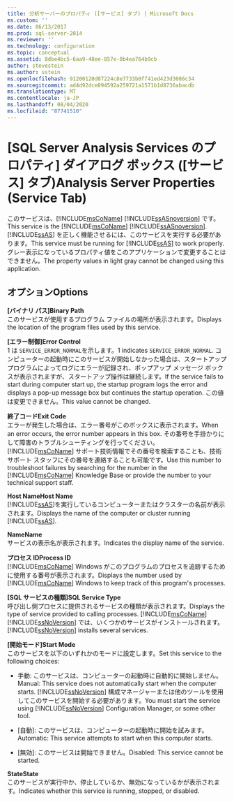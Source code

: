 ```yaml
---
title: 分析サーバーのプロパティ ([サービス] タブ) | Microsoft Docs
ms.custom: ''
ms.date: 06/13/2017
ms.prod: sql-server-2014
ms.reviewer: ''
ms.technology: configuration
ms.topic: conceptual
ms.assetid: 8dbe4bc5-6aa9-48ee-857e-0b4ea764b9cb
author: stevestein
ms.author: sstein
ms.openlocfilehash: 91200120d87224c8e7733b0ff41ed423d3086c34
ms.sourcegitcommit: ad4d92dce894592a259721a1571b1d8736abacdb
ms.translationtype: MT
ms.contentlocale: ja-JP
ms.lasthandoff: 08/04/2020
ms.locfileid: "87741510"
---
```

# <a name="analysis-server-properties-service-tab"></a><span data-ttu-id="a7e2f-102">[SQL Server Analysis Services のプロパティ] ダイアログ ボックス ([サービス] タブ)</span><span class="sxs-lookup"><span data-stu-id="a7e2f-102">Analysis Server Properties (Service Tab)</span></span>
  <span data-ttu-id="a7e2f-103">このサービスは、[!INCLUDE[msCoName](../../includes/msconame-md.md)] [!INCLUDE[ssASnoversion](../../includes/ssasnoversion-md.md)] です。</span><span class="sxs-lookup"><span data-stu-id="a7e2f-103">This service is the [!INCLUDE[msCoName](../../includes/msconame-md.md)] [!INCLUDE[ssASnoversion](../../includes/ssasnoversion-md.md)].</span></span> <span data-ttu-id="a7e2f-104">[!INCLUDE[ssAS](../../includes/ssas-md.md)] を正しく機能させるには、このサービスを実行する必要があります。</span><span class="sxs-lookup"><span data-stu-id="a7e2f-104">This service must be running for [!INCLUDE[ssAS](../../includes/ssas-md.md)] to work properly.</span></span> <span data-ttu-id="a7e2f-105">グレー表示になっているプロパティ値をこのアプリケーションで変更することはできません。</span><span class="sxs-lookup"><span data-stu-id="a7e2f-105">The property values in light gray cannot be changed using this application.</span></span>  
  
## <a name="options"></a><span data-ttu-id="a7e2f-106">オプション</span><span class="sxs-lookup"><span data-stu-id="a7e2f-106">Options</span></span>  
 <span data-ttu-id="a7e2f-107">**[バイナリ パス]**</span><span class="sxs-lookup"><span data-stu-id="a7e2f-107">**Binary Path**</span></span>  
 <span data-ttu-id="a7e2f-108">このサービスが使用するプログラム ファイルの場所が表示されます。</span><span class="sxs-lookup"><span data-stu-id="a7e2f-108">Displays the location of the program files used by this service.</span></span>  
  
 <span data-ttu-id="a7e2f-109">**[エラー制御]**</span><span class="sxs-lookup"><span data-stu-id="a7e2f-109">**Error Control**</span></span>  
 <span data-ttu-id="a7e2f-110">1 は `SERVICE_ERROR_NORMAL`を示します。</span><span class="sxs-lookup"><span data-stu-id="a7e2f-110">1 indicates `SERVICE_ERROR_NORMAL`.</span></span> <span data-ttu-id="a7e2f-111">コンピューターの起動時にこのサービスが開始しなかった場合は、スタートアップ プログラムによってログにエラーが記録され、ポップアップ メッセージ ボックスが表示されますが、スタートアップ操作は継続します。</span><span class="sxs-lookup"><span data-stu-id="a7e2f-111">If the service fails to start during computer start up, the startup program logs the error and displays a pop-up message box but continues the startup operation.</span></span> <span data-ttu-id="a7e2f-112">この値は変更できません。</span><span class="sxs-lookup"><span data-stu-id="a7e2f-112">This value cannot be changed.</span></span>  
  
 <span data-ttu-id="a7e2f-113">**終了コード**</span><span class="sxs-lookup"><span data-stu-id="a7e2f-113">**Exit Code**</span></span>  
 <span data-ttu-id="a7e2f-114">エラーが発生した場合は、エラー番号がこのボックスに表示されます。</span><span class="sxs-lookup"><span data-stu-id="a7e2f-114">When an error occurs, the error number appears in this box.</span></span> <span data-ttu-id="a7e2f-115">その番号を手掛かりにして障害のトラブルシューティングを行ってください。 [!INCLUDE[msCoName](../../includes/msconame-md.md)] サポート技術情報でその番号を検索することも、技術サポート スタッフにその番号を連絡することも可能です。</span><span class="sxs-lookup"><span data-stu-id="a7e2f-115">Use this number to troubleshoot failures by searching for the number in the [!INCLUDE[msCoName](../../includes/msconame-md.md)] Knowledge Base or provide the number to your technical support staff.</span></span>  
  
 <span data-ttu-id="a7e2f-116">**Host Name**</span><span class="sxs-lookup"><span data-stu-id="a7e2f-116">**Host Name**</span></span>  
 <span data-ttu-id="a7e2f-117">[!INCLUDE[ssAS](../../includes/ssas-md.md)]を実行しているコンピューターまたはクラスターの名前が表示されます。</span><span class="sxs-lookup"><span data-stu-id="a7e2f-117">Displays the name of the computer or cluster running [!INCLUDE[ssAS](../../includes/ssas-md.md)].</span></span>  
  
 <span data-ttu-id="a7e2f-118">**Name**</span><span class="sxs-lookup"><span data-stu-id="a7e2f-118">**Name**</span></span>  
 <span data-ttu-id="a7e2f-119">サービスの表示名が表示されます。</span><span class="sxs-lookup"><span data-stu-id="a7e2f-119">Indicates the display name of the service.</span></span>  
  
 <span data-ttu-id="a7e2f-120">**プロセス ID**</span><span class="sxs-lookup"><span data-stu-id="a7e2f-120">**Process ID**</span></span>  
 <span data-ttu-id="a7e2f-121">[!INCLUDE[msCoName](../../includes/msconame-md.md)] Windows がこのプログラムのプロセスを追跡するために使用する番号が表示されます。</span><span class="sxs-lookup"><span data-stu-id="a7e2f-121">Displays the number used by [!INCLUDE[msCoName](../../includes/msconame-md.md)] Windows to keep track of this program's processes.</span></span>  
  
 <span data-ttu-id="a7e2f-122">**[SQL サービスの種類]**</span><span class="sxs-lookup"><span data-stu-id="a7e2f-122">**SQL Service Type**</span></span>  
 <span data-ttu-id="a7e2f-123">呼び出し側プロセスに提供されるサービスの種類が表示されます。</span><span class="sxs-lookup"><span data-stu-id="a7e2f-123">Displays the type of service provided to calling processes.</span></span> [!INCLUDE[msCoName](../../includes/msconame-md.md)] <span data-ttu-id="a7e2f-124">[!INCLUDE[ssNoVersion](../../includes/ssnoversion-md.md)] では、いくつかのサービスがインストールされます。</span><span class="sxs-lookup"><span data-stu-id="a7e2f-124">[!INCLUDE[ssNoVersion](../../includes/ssnoversion-md.md)] installs several services.</span></span>  
  
 <span data-ttu-id="a7e2f-125">**[開始モード]**</span><span class="sxs-lookup"><span data-stu-id="a7e2f-125">**Start Mode**</span></span>  
 <span data-ttu-id="a7e2f-126">このサービスを以下のいずれかのモードに設定します。</span><span class="sxs-lookup"><span data-stu-id="a7e2f-126">Set this service to the following choices:</span></span>  
  
-   <span data-ttu-id="a7e2f-127">手動: このサービスは、コンピューターの起動時に自動的に開始しません。</span><span class="sxs-lookup"><span data-stu-id="a7e2f-127">Manual: This service does not automatically start when the computer starts.</span></span> <span data-ttu-id="a7e2f-128">[!INCLUDE[ssNoVersion](../../includes/ssnoversion-md.md)] 構成マネージャーまたは他のツールを使用してこのサービスを開始する必要があります。</span><span class="sxs-lookup"><span data-stu-id="a7e2f-128">You must start the service using [!INCLUDE[ssNoVersion](../../includes/ssnoversion-md.md)] Configuration Manager, or some other tool.</span></span>  
  
-   <span data-ttu-id="a7e2f-129">\[自動]: このサービスは、コンピューターの起動時に開始を試みます。</span><span class="sxs-lookup"><span data-stu-id="a7e2f-129">Automatic: This service attempts to start when this computer starts.</span></span>  
  
-   <span data-ttu-id="a7e2f-130">\[無効]: このサービスは開始できません。</span><span class="sxs-lookup"><span data-stu-id="a7e2f-130">Disabled: This service cannot be started.</span></span>  
  
 <span data-ttu-id="a7e2f-131">**State**</span><span class="sxs-lookup"><span data-stu-id="a7e2f-131">**State**</span></span>  
 <span data-ttu-id="a7e2f-132">このサービスが実行中か、停止しているか、無効になっているかが表示されます。</span><span class="sxs-lookup"><span data-stu-id="a7e2f-132">Indicates whether this service is running, stopped, or disabled.</span></span>  
  
  
